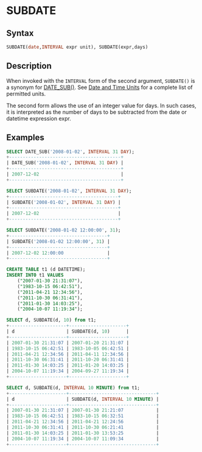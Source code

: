 # SUBDATE

## Syntax

```sql
SUBDATE(date,INTERVAL expr unit), SUBDATE(expr,days)
```

## Description

When invoked with the `INTERVAL` form of the second argument, `SUBDATE()`
is a synonym for [DATE_SUB()](/built-in-functions/date-time-functions/date_sub/). See [Date and Time Units](/built-in-functions/date-time-functions/date-and-time-units/) for a complete list of permitted units.

The second form allows the use of an integer value for days. In such
cases, it is interpreted as the number of days to be subtracted from
the date or datetime expression expr.

## Examples

```sql
SELECT DATE_SUB('2008-01-02', INTERVAL 31 DAY);
+-----------------------------------------+
| DATE_SUB('2008-01-02', INTERVAL 31 DAY) |
+-----------------------------------------+
| 2007-12-02                              |
+-----------------------------------------+

SELECT SUBDATE('2008-01-02', INTERVAL 31 DAY);
+----------------------------------------+
| SUBDATE('2008-01-02', INTERVAL 31 DAY) |
+----------------------------------------+
| 2007-12-02                             |
+----------------------------------------+
```

```sql
SELECT SUBDATE('2008-01-02 12:00:00', 31);
+------------------------------------+
| SUBDATE('2008-01-02 12:00:00', 31) |
+------------------------------------+
| 2007-12-02 12:00:00                |
+------------------------------------+
```

```sql
CREATE TABLE t1 (d DATETIME);
INSERT INTO t1 VALUES
    ("2007-01-30 21:31:07"),
    ("1983-10-15 06:42:51"),
    ("2011-04-21 12:34:56"),
    ("2011-10-30 06:31:41"),
    ("2011-01-30 14:03:25"),
    ("2004-10-07 11:19:34");
```

```sql
SELECT d, SUBDATE(d, 10) from t1;
+---------------------+---------------------+
| d                   | SUBDATE(d, 10)      |
+---------------------+---------------------+
| 2007-01-30 21:31:07 | 2007-01-20 21:31:07 |
| 1983-10-15 06:42:51 | 1983-10-05 06:42:51 |
| 2011-04-21 12:34:56 | 2011-04-11 12:34:56 |
| 2011-10-30 06:31:41 | 2011-10-20 06:31:41 |
| 2011-01-30 14:03:25 | 2011-01-20 14:03:25 |
| 2004-10-07 11:19:34 | 2004-09-27 11:19:34 |
+---------------------+---------------------+

SELECT d, SUBDATE(d, INTERVAL 10 MINUTE) from t1;
+---------------------+--------------------------------+
| d                   | SUBDATE(d, INTERVAL 10 MINUTE) |
+---------------------+--------------------------------+
| 2007-01-30 21:31:07 | 2007-01-30 21:21:07            |
| 1983-10-15 06:42:51 | 1983-10-15 06:32:51            |
| 2011-04-21 12:34:56 | 2011-04-21 12:24:56            |
| 2011-10-30 06:31:41 | 2011-10-30 06:21:41            |
| 2011-01-30 14:03:25 | 2011-01-30 13:53:25            |
| 2004-10-07 11:19:34 | 2004-10-07 11:09:34            |
+---------------------+--------------------------------+
```